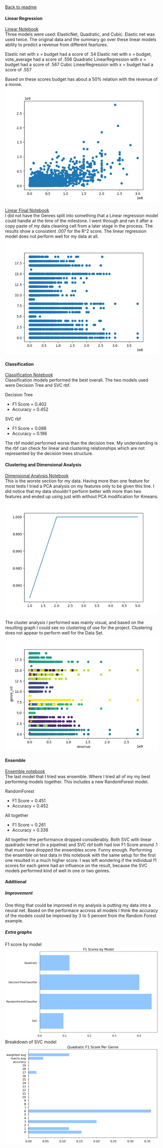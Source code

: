 [Back to readme](README.md)  

#### Linear Regression  
[Linear Notebook](linear_regression.ipynb)  
Three models were used: ElasticNet, Quadratic, and Cubic. Elastic net was used twice. The original data and the summary go over these linear models ability to predict a revenue from different feartures.

Elastic net with x = budget had a score of .54
Elastic net with x = budget, vote_average had a score of .556
Quadratic LinearRegression with x = budget had a score of .567
Cubic LinearRegression with x = budget had a score of .557

Based on these scores budget has about a 50% relation with the revenue of a movie.
![Linear_Reg](fig/linear_reg.png)

[Linear Final Notebook](linear_final.ipynb)  
I did not have the Genres split into something that a Linear regression model could handle at the time of the milestone. I went through and ran it after a copy paste of my data cleaning cell from a later stage in the process. The results show a consistent .007 for the R^2 score. The linear regression model does not perform well for my data at all.
![Linear_Reg](fig/linear_final.png)

#### Classification
[Classification Notebook](classification.ipynb)  
Classification models performed the best overall. The two models used were Decision Tree and SVC rbf.  

Decision Tree  
* F1 Score = 0.402
* Accuracy = 0.452

SVC rbf
* F1 Score = 0.088
* Accuracy = 0.196

The rbf model performed worse than the decision tree. My understanding is the rbf can check for linear and clustering relationships which are not represented by the decision trees structure.  

#### Clustering and Dimensional Analysis  
[Dimensional Analysis Notebook](DimensionalAnalysis.ipynb)  
This is the worste section for my data. Having more than one feature for most tests I tried a PCA analysis on my features only to be given this line. I did notice that my data shouldn't perform better with more than two features and ended up using just with without PCA modification for Kmeans.  
![PCA](fig/pca.png)  

The cluster analysis I performed was mainly visual, and based on the resulting graph I could see no clustering of use for the project. Clustering does not appear to perform well for the Data Set.  
![kmeans](fig/kmeans.png)

#### Ensemble
[Ensemble notebook](Ensemble.ipynb)  
The last model that I tried was ensemble. Where I tried all of my my best performing models together. This includes a new RandomForest model.  

RandomForest  
* F1 Score = 0.451
* Accuracy = 0.452

All together  
* F1 Score = 0.261
* Accuracy = 0.336

All together the performance dropped considerably. Both SVC with linear quadradic kernel (in a pipeline) and SVC rbf both had low F1 Score around .1 that must have dropped the ensembles score. Funny enough. Performing the ensemble on test data in this notebook with the same setup for the first one resulted in a much higher score. I was left wondering if the individual f1 scores for each genre had an influence on the result, because the SVC models performed kind of well in one or two genres.  

#### Additional  
##### Improvement 
One thing that could be improved in my analysis is putting my data into a neural net. Based on the performace accross all models I think the accuracy of the models could be improved by 3 to 5 percent from the Random Forest example.  

##### Extra graphs
F1 score by model  
![Score by model](fig/F1ScoreByModel.png)  
Breakdown of SVC model  
![Quadratic breakdown](fig/QuadraticF1ScorePerGenre.png)